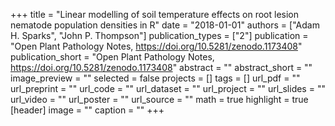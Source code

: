 +++
title = "Linear modelling of soil temperature effects on root lesion nematode population densities in R"
date = "2018-01-01"
authors = ["Adam H. Sparks", "John P. Thompson"]
publication_types = ["2"]
publication = "Open Plant Pathology Notes, https://doi.org/10.5281/zenodo.1173408"
publication_short = "Open Plant Pathology Notes, https://doi.org/10.5281/zenodo.1173408"
abstract = ""
abstract_short = ""
image_preview = ""
selected = false
projects = []
tags = []
url_pdf = ""
url_preprint = ""
url_code = ""
url_dataset = ""
url_project = ""
url_slides = ""
url_video = ""
url_poster = ""
url_source = ""
math = true
highlight = true
[header]
image = ""
caption = ""
+++
